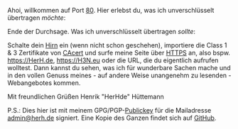 Ahoi,
willkommen auf Port [80].  Hier erlebst du, was ich unverschlüsselt übertragen *möchte*:


Ende der Durchsage.  Was ich unverschlüsselt übertragen *sollte*:

Schalte dein [Hirn] ein (wenn nicht schon geschehen), importiere die Class 1 & 3 Zertifikate von [CAcert] und surfe meine Seite über [HTTPS] an, also bspw. https://HerH.de, https://H3N.eu oder die URL, die du eigentlich aufrufen wolltest.  Dann kannst du sehen, was ich für wunderbare Sachen mache und in den vollen Genuss meines - auf andere Weise unangenehm zu lesenden - Webangebotes kommen.

Mit freundlichen Grüßen
Henrik "HerHde" Hüttemann

P.S.:  Dies hier ist mit meinem GPG/PGP-[Publickey] für die Mailadresse [admin@herh.de] signiert.  Eine Kopie des Ganzen findet sich auf [GitHub].

  [80]: https://en.wikipedia.org/wiki/List_of_TCP_and_UDP_port_numbers "Standardport für unverschlüsselte Webseitenaufrufe."
  [hirn]: http://www.sicherheitskultur.at/social_engineering.htm "Bestes Werkzeug für Sicherheit (u.A. im Netz).  Glaub nicht jeder Terrorwarnung oder jedem Scam."
  [cacert]: https://www.cacert.org/index.php?id=3 "CAcert.org ist eine von einer Gemeinschaft betriebene Zertifizierungsstelle, die kostenfreie Zertifikate für jedermann ausstellt.  IMHO vertrauenswürdiger als kommerzielle CAs. Alles eine lange Geschichte."
  [https]: https://de.wikipedia.org/wiki/Hypertext_Transfer_Protocol_Secure "Transportverschlüsselte Webseitenaufrufe, standardmäßig über Port 443."
  [publickey]: ./herhde.asc
  [admin@herh.de]: mailto:admin@herh.de
  [github]: https://github.com/HerHde/startseite/ "Aus Gründen der Ausfallsicherheit und Nachvollziehbarkeit."
